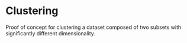# Clustering
Proof of concept for clustering a dataset composed of two subsets with significantly different dimensionality.
